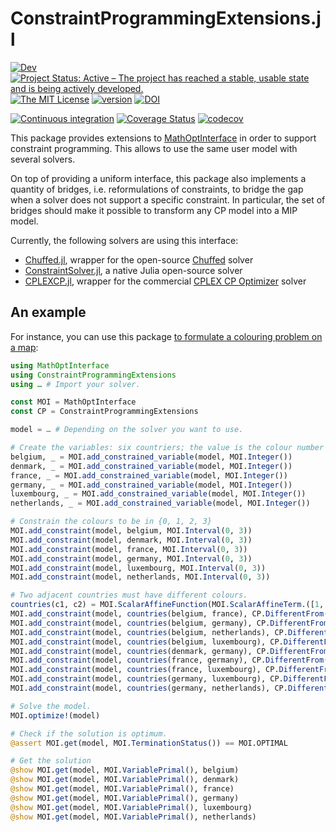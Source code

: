 # ConstraintProgrammingExtensions.jl

[![Dev](https://img.shields.io/badge/docs-dev-blue.svg)](https://juliaconstraints.github.io/ConstraintProgrammingExtensions.jl/dev/)
[![Project Status: Active – The project has reached a stable, usable state and is being actively developed.](http://www.repostatus.org/badges/latest/active.svg)](http://www.repostatus.org/#active)
[![The MIT License](https://img.shields.io/badge/license-MIT-brightgreen.svg?style=flat)](http://opensource.org/licenses/MIT)
[![version](https://juliahub.com/docs/ConstraintProgrammingExtensions/version.svg)](https://juliahub.com/ui/Packages/ConstraintProgrammingExtensions/3CBBH)
[![DOI](https://zenodo.org/badge/240344723.svg)](https://zenodo.org/badge/latestdoi/240344723)

[![Continuous integration](https://github.com/JuliaConstraints/ConstraintProgrammingExtensions.jl/actions/workflows/GitHubCI.yml/badge.svg)](https://github.com/JuliaConstraints/ConstraintProgrammingExtensions.jl/actions/workflows/GitHubCI.yml/)
[![Coverage Status](https://coveralls.io/repos/JuliaConstraints/ConstraintProgrammingExtensions.jl/badge.svg?branch=master)](https://coveralls.io/r/JuliaConstraints/ConstraintProgrammingExtensions.jl?branch=master)
[![codecov](https://codecov.io/gh/JuliaConstraints/ConstraintProgrammingExtensions.jl/graph/badge.svg?token=watKBcsP59)](https://codecov.io/gh/JuliaConstraints/ConstraintProgrammingExtensions.jl)

This package provides extensions to 
[MathOptInterface](https://github.com/jump-dev/MathOptInterface.jl)
in order to support constraint programming. This allows to use the same user
model with several solvers. 

On top of providing a uniform interface, this package also implements a 
quantity of bridges, i.e. reformulations of constraints, to bridge the gap
when a solver does not support a specific constraint. In particular, the set 
of bridges should make it possible to transform any CP model into a MIP model.

Currently, the following solvers are using this interface: 

* [Chuffed.jl](https://github.com/JuliaConstraints/Chuffed.jl), wrapper for the open-source [Chuffed](https://github.com/chuffed/chuffed) solver
* [ConstraintSolver.jl](https://github.com/Wikunia/ConstraintSolver.jl), a native Julia open-source solver
* [CPLEXCP.jl](https://github.com/JuliaConstraints/CPLEXCP.jl), wrapper for the commercial [CPLEX CP Optimizer](https://www.ibm.com/analytics/cplex-cp-optimizer) solver

## An example

For instance, you can use this package [to formulate a colouring problem on a map](https://github.com/JuliaConstraints/ConstraintProgrammingExtensions.jl/blob/master/src/Test/test_integration.jl#L9-L32): 

```julia
using MathOptInterface
using ConstraintProgrammingExtensions
using … # Import your solver.

const MOI = MathOptInterface
const CP = ConstraintProgrammingExtensions

model = … # Depending on the solver you want to use.

# Create the variables: six countriers; the value is the colour number for each country
belgium, _ = MOI.add_constrained_variable(model, MOI.Integer())
denmark, _ = MOI.add_constrained_variable(model, MOI.Integer())
france, _ = MOI.add_constrained_variable(model, MOI.Integer())
germany, _ = MOI.add_constrained_variable(model, MOI.Integer())
luxembourg, _ = MOI.add_constrained_variable(model, MOI.Integer())
netherlands, _ = MOI.add_constrained_variable(model, MOI.Integer())

# Constrain the colours to be in {0, 1, 2, 3}
MOI.add_constraint(model, belgium, MOI.Interval(0, 3))
MOI.add_constraint(model, denmark, MOI.Interval(0, 3))
MOI.add_constraint(model, france, MOI.Interval(0, 3))
MOI.add_constraint(model, germany, MOI.Interval(0, 3))
MOI.add_constraint(model, luxembourg, MOI.Interval(0, 3))
MOI.add_constraint(model, netherlands, MOI.Interval(0, 3))

# Two adjacent countries must have different colours.
countries(c1, c2) = MOI.ScalarAffineFunction(MOI.ScalarAffineTerm.([1, -1], [c1, c2]), 0)
MOI.add_constraint(model, countries(belgium, france), CP.DifferentFrom(0))
MOI.add_constraint(model, countries(belgium, germany), CP.DifferentFrom(0))
MOI.add_constraint(model, countries(belgium, netherlands), CP.DifferentFrom(0))
MOI.add_constraint(model, countries(belgium, luxembourg), CP.DifferentFrom(0))
MOI.add_constraint(model, countries(denmark, germany), CP.DifferentFrom(0))
MOI.add_constraint(model, countries(france, germany), CP.DifferentFrom(0))
MOI.add_constraint(model, countries(france, luxembourg), CP.DifferentFrom(0))
MOI.add_constraint(model, countries(germany, luxembourg), CP.DifferentFrom(0))
MOI.add_constraint(model, countries(germany, netherlands), CP.DifferentFrom(0))

# Solve the model.
MOI.optimize!(model)

# Check if the solution is optimum.
@assert MOI.get(model, MOI.TerminationStatus()) == MOI.OPTIMAL

# Get the solution
@show MOI.get(model, MOI.VariablePrimal(), belgium)
@show MOI.get(model, MOI.VariablePrimal(), denmark)
@show MOI.get(model, MOI.VariablePrimal(), france)
@show MOI.get(model, MOI.VariablePrimal(), germany)
@show MOI.get(model, MOI.VariablePrimal(), luxembourg)
@show MOI.get(model, MOI.VariablePrimal(), netherlands)
```
